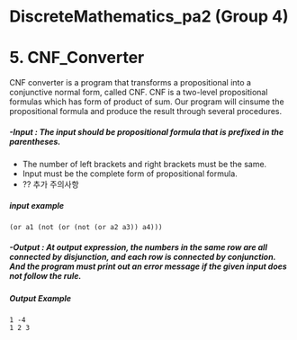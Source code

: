 # DiscreteMathematics_pa2 (Group 4)

# 5. CNF_Converter
 CNF converter is a program that transforms a propositional into a conjunctive normal form, called CNF. CNF is a two-level propositional formulas which has form of product of sum. Our program will cinsume the propositional formula and produce the result through several procedures.
##### -Input : The input should be propositional formula that is prefixed in the parentheses.
* The number of left brackets and right brackets must be the same.
* Input must be the complete form of propositional formula.
* ?? 추가 주의사항

##### input example
    (or a1 (not (or (not (or a2 a3)) a4)))

##### -Output : At output expression, the numbers in the same row are all connected by disjunction, and each row is connected by conjunction. And the program must print out an error message if the given input does not follow the rule.

##### Output Example
    1 -4
    1 2 3   
